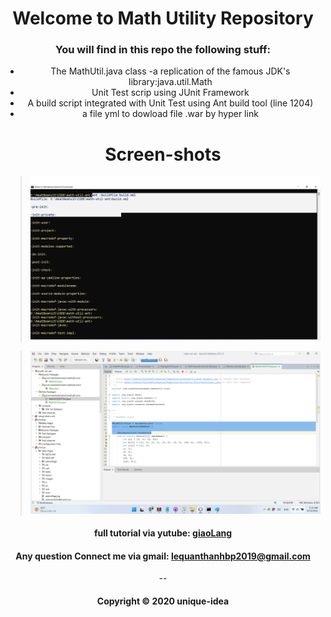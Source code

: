 <div align="center">

# Welcome to Math Utility Repository

### You will find in this repo the following stuff:

* The MathUtil.java class -a replication of the famous JDK's library:java.util.Math
* Unit Test scrip using JUnit Framework
* A build script integrated with Unit Test using Ant build tool (line 1204)
* a file yml to dowload file .war by hyper link

</div>

<div align="center">


# Screen-shots



> ![Build process with Ant](https://github.com/unique-idea/math-util-ant/blob/main/screenshot/build-process-with-ant.png)

> ![DDT source code with JUnit](https://github.com/unique-idea/math-util-ant/blob/main/screenshot/ddt-source-using-junit.png)
>>


#### full tutorial via yutube: [giaoLang](https://www.youtube.com/@giaolang)

#### Any question Connect me via gmail: lequanthanhbp2019@gmail.com

--

#### Copyright &#169; 2020 unique-idea


</div>
